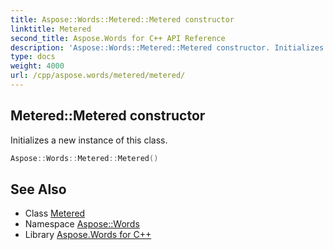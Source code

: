 ```yaml
---
title: Aspose::Words::Metered::Metered constructor
linktitle: Metered
second_title: Aspose.Words for C++ API Reference
description: 'Aspose::Words::Metered::Metered constructor. Initializes a new instance of this class in C++.'
type: docs
weight: 4000
url: /cpp/aspose.words/metered/metered/
---
```

## Metered::Metered constructor


Initializes a new instance of this class.

```cpp
Aspose::Words::Metered::Metered()
```

## See Also

* Class [Metered](../)
* Namespace [Aspose::Words](../../)
* Library [Aspose.Words for C++](../../../)
